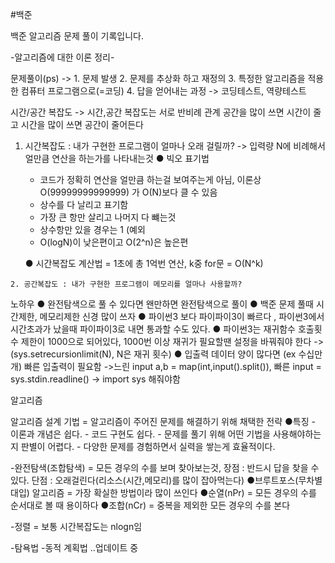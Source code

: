 #백준

백준 알고리즘 문제 풀이 기록입니다.

-알고리즘에 대한 이론 정리-

문제풀이(ps) 
->  1. 문제 발생
    2. 문제를 추상화 하고 재정의 
    3. 특정한 알고리즘을 적용한 컴퓨터 프로그램으로(=코딩) 
    4. 답을 얻어내는 과정 -> 코딩테스트, 역량테스트

시간/공간 복잡도 -> 시간,공간 복잡도는 서로 반비례 관계 공간을 많이 쓰면 시간이 줄고 시간을 많이 쓰면 공간이 줄어든다
   1. 시간복잡도 : 내가 구현한 프로그램이 얼마나 오래 걸릴까? -> 입력량 N에 비례해서 얼만큼 연산을 하는가를 나타내는것
      ● 빅오 표기법 
        - 코드가 정확히 연산을 얼만큼 하는걸 보여주는게 아님, 이론상O(99999999999999) 가 O(N)보다 클 수 있음
        - 상수를 다 날리고 표기함
        - 가장 큰 항만 살리고 나머지 다 뺴는것
        - 상수항만 있을 경우는 1 (예외
        - O(logN)이 낮은편이고  O(2^n)은 높은편

	    ● 시간복잡도 계산법 = 1초에 총 1억번 연산, k중 for문 = O(N^k)

    2. 공간복잡도 : 내가 구현한 프로그램이 메모리를 얼마나 사용할까?
	    

노하우
	● 완전탐색으로 풀 수 있다면 왠만하면 완전탐색으로 풀이
 	● 백준 문제 풀때 시간제한, 메모리제한 신경 많이 쓰자
	● 파이썬3 보다 파이파이3이 빠르다 , 파이썬3에서 시간초과가 났을때 파이파이3로 내면 통과할 수도 있다.
	● 파이썬3는 재귀함수 호출횟수 제한이 1000으로 되어있다, 1000번 이상 재귀가 필요할땐 설정을 바꿔줘야 한다 ->(sys.setrecursionlimit(N), N은 재귀 횟수)
	● 입출력 데이터 양이 많다면 (ex 수십만개) 빠른 입출력이 필요함 ->느린 input a,b = map(int,input().split()), 빠른 input = sys.stdin.readline() -> import sys 해줘야함

알고리즘

알고리즘 설계 기법 = 알고리즘이 주어진 문제를 해결하기 위해 채택한 전략
	●특징 
	   - 이론과 개념은 쉽다.
	   - 코드 구현도 쉽다.
	   - 문제를 풀기 위해 어떤 기법을 사용해야하는지 판별이 어렵다.
	   - 다양한 문제를 경험하면서 실력을 쌓는게 효율적이다.

-완전탐색(조합탐색) = 모든 경우의 수를 보며 찾아보는것, 장점 : 반드시 답을 찾을 수 있다. 단점 : 오래걸린다(리소스(시간,메모리)를 많이 잡아먹는다)
	●브루트포스(무차별 대입) 알고리즘 = 가장 확실한 방법이라 많이 쓰인다
	●순열(nPr) = 모든 경우의 수를 순서대로 볼 때 용이하다
	●조합(nCr) = 중복을 제외한 모든 경우의 수를 본다 
  
-정렬 =  보통 시간복잡도는 nlogn임

-탐욕법
-동적 계획법
..업데이트 중

